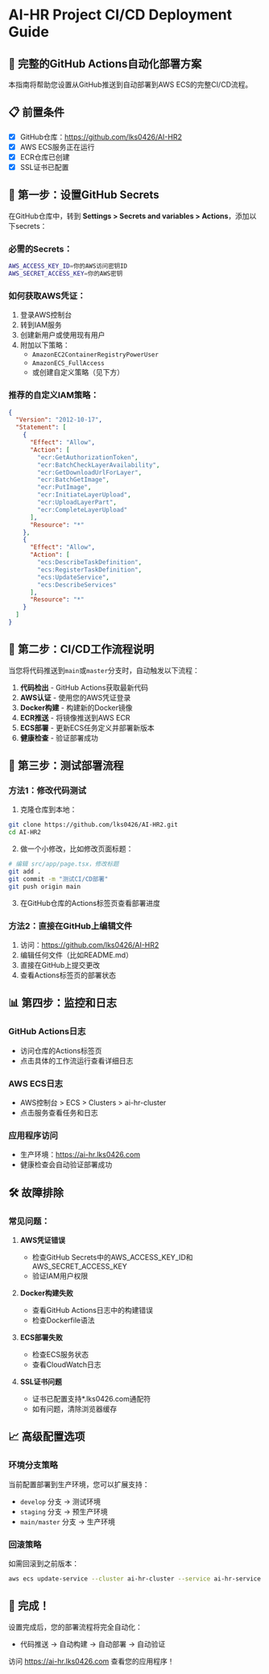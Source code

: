 # AI-HR Project CI/CD Deployment Guide

## 🚀 完整的GitHub Actions自动化部署方案

本指南将帮助您设置从GitHub推送到自动部署到AWS ECS的完整CI/CD流程。

## 📋 前置条件

- [x] GitHub仓库：https://github.com/lks0426/AI-HR2
- [x] AWS ECS服务正在运行
- [x] ECR仓库已创建
- [x] SSL证书已配置

## 🔧 第一步：设置GitHub Secrets

在GitHub仓库中，转到 **Settings > Secrets and variables > Actions**，添加以下secrets：

### 必需的Secrets：

```bash
AWS_ACCESS_KEY_ID=你的AWS访问密钥ID
AWS_SECRET_ACCESS_KEY=你的AWS密钥
```

### 如何获取AWS凭证：

1. 登录AWS控制台
2. 转到IAM服务
3. 创建新用户或使用现有用户
4. 附加以下策略：
   - `AmazonEC2ContainerRegistryPowerUser`
   - `AmazonECS_FullAccess`
   - 或创建自定义策略（见下方）

### 推荐的自定义IAM策略：

```json
{
  "Version": "2012-10-17",
  "Statement": [
    {
      "Effect": "Allow",
      "Action": [
        "ecr:GetAuthorizationToken",
        "ecr:BatchCheckLayerAvailability",
        "ecr:GetDownloadUrlForLayer",
        "ecr:BatchGetImage",
        "ecr:PutImage",
        "ecr:InitiateLayerUpload",
        "ecr:UploadLayerPart",
        "ecr:CompleteLayerUpload"
      ],
      "Resource": "*"
    },
    {
      "Effect": "Allow",
      "Action": [
        "ecs:DescribeTaskDefinition",
        "ecs:RegisterTaskDefinition",
        "ecs:UpdateService",
        "ecs:DescribeServices"
      ],
      "Resource": "*"
    }
  ]
}
```

## 🔄 第二步：CI/CD工作流程说明

当您将代码推送到`main`或`master`分支时，自动触发以下流程：

1. **代码检出** - GitHub Actions获取最新代码
2. **AWS认证** - 使用您的AWS凭证登录
3. **Docker构建** - 构建新的Docker镜像
4. **ECR推送** - 将镜像推送到AWS ECR
5. **ECS部署** - 更新ECS任务定义并部署新版本
6. **健康检查** - 验证部署成功

## 🧪 第三步：测试部署流程

### 方法1：修改代码测试

1. 克隆仓库到本地：
```bash
git clone https://github.com/lks0426/AI-HR2.git
cd AI-HR2
```

2. 做一个小修改，比如修改页面标题：
```bash
# 编辑 src/app/page.tsx，修改标题
git add .
git commit -m "测试CI/CD部署"
git push origin main
```

3. 在GitHub仓库的Actions标签页查看部署进度

### 方法2：直接在GitHub上编辑文件

1. 访问：https://github.com/lks0426/AI-HR2
2. 编辑任何文件（比如README.md）
3. 直接在GitHub上提交更改
4. 查看Actions标签页的部署状态

## 📊 第四步：监控和日志

### GitHub Actions日志
- 访问仓库的Actions标签页
- 点击具体的工作流运行查看详细日志

### AWS ECS日志
- AWS控制台 > ECS > Clusters > ai-hr-cluster
- 点击服务查看任务和日志

### 应用程序访问
- 生产环境：https://ai-hr.lks0426.com
- 健康检查会自动验证部署成功

## 🛠 故障排除

### 常见问题：

1. **AWS凭证错误**
   - 检查GitHub Secrets中的AWS_ACCESS_KEY_ID和AWS_SECRET_ACCESS_KEY
   - 验证IAM用户权限

2. **Docker构建失败**
   - 查看GitHub Actions日志中的构建错误
   - 检查Dockerfile语法

3. **ECS部署失败**
   - 检查ECS服务状态
   - 查看CloudWatch日志

4. **SSL证书问题**
   - 证书已配置支持*.lks0426.com通配符
   - 如有问题，清除浏览器缓存

## 📈 高级配置选项

### 环境分支策略
当前配置部署到生产环境，您可以扩展支持：
- `develop` 分支 → 测试环境
- `staging` 分支 → 预生产环境
- `main/master` 分支 → 生产环境

### 回滚策略
如需回滚到之前版本：
```bash
aws ecs update-service --cluster ai-hr-cluster --service ai-hr-service --task-definition ai-hr-task:PREVIOUS_REVISION
```

## 🎉 完成！

设置完成后，您的部署流程将完全自动化：
- 代码推送 → 自动构建 → 自动部署 → 自动验证

访问 https://ai-hr.lks0426.com 查看您的应用程序！